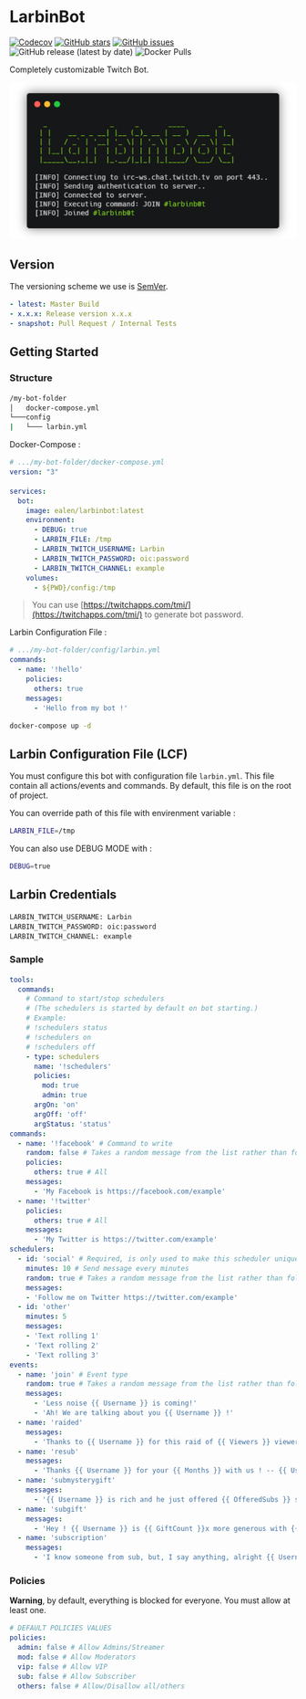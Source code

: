 # LarbinBot

[![Codecov](https://img.shields.io/codecov/c/github/ealenn/LarbinBot?style=for-the-badge&logo=codecov)](https://codecov.io/gh/Ealenn/LarbinBot)
[![GitHub stars](https://img.shields.io/github/stars/Ealenn/LarbinBot?style=for-the-badge&logo=github)](https://github.com/Ealenn/LarbinBot/stargazers)
[![GitHub issues](https://img.shields.io/github/issues/Ealenn/LarbinBot?style=for-the-badge&logo=github)](https://github.com/Ealenn/LarbinBot/issues)
![GitHub release (latest by date)](https://img.shields.io/github/v/release/ealenn/LarbinBot?style=for-the-badge)
![Docker Pulls](https://img.shields.io/docker/pulls/ealen/larbinbot?style=for-the-badge)

Completely customizable Twitch Bot. 

![](./docs/assets/images/larbinbot.png)

## Version

The versioning scheme we use is [SemVer](http://semver.org/).

``` yml
- latest: Master Build
- x.x.x: Release version x.x.x
- snapshot: Pull Request / Internal Tests
```

## Getting Started

### Structure

```bash
/my-bot-folder
│   docker-compose.yml
└───config  
|   └─── larbin.yml
```

Docker-Compose :
```yaml
# .../my-bot-folder/docker-compose.yml
version: "3"

services:
  bot:
    image: ealen/larbinbot:latest
    environment:
      - DEBUG: true
      - LARBIN_FILE: /tmp
      - LARBIN_TWITCH_USERNAME: Larbin
      - LARBIN_TWITCH_PASSWORD: oic:password
      - LARBIN_TWITCH_CHANNEL: example
    volumes:
      - ${PWD}/config:/tmp
```

> You can use [https://twitchapps.com/tmi/](https://twitchapps.com/tmi/) to generate bot password.

Larbin Configuration File :
```yml
# .../my-bot-folder/config/larbin.yml
commands:
  - name: '!hello'
    policies:
      others: true
    messages: 
      - 'Hello from my bot !'
```

```bash
docker-compose up -d
```

## Larbin Configuration File (LCF)

You must configure this bot with configuration file `larbin.yml`. 
This file contain all actions/events and commands. 
By default, this file is on the root of project.

You can override path of this file with envirenment variable :

``` bash
LARBIN_FILE=/tmp
```

You can also use DEBUG MODE with : 

``` bash
DEBUG=true
```

## Larbin Credentials

``` bash
LARBIN_TWITCH_USERNAME: Larbin
LARBIN_TWITCH_PASSWORD: oic:password
LARBIN_TWITCH_CHANNEL: example
```

### Sample

``` yaml
tools:
  commands:
    # Command to start/stop schedulers
    # (The schedulers is started by default on bot starting.)
    # Example:
    # !schedulers status
    # !schedulers on
    # !schedulers off
    - type: schedulers
      name: '!schedulers'
      policies:
        mod: true
        admin: true
      argOn: 'on'
      argOff: 'off'
      argStatus: 'status'
commands:
  - name: '!facebook' # Command to write 
    random: false # Takes a random message from the list rather than following the order of the list
    policies:
      others: true # All
    messages: 
      - 'My Facebook is https://facebook.com/example'
  - name: '!twitter'
    policies:
      others: true # All
    messages: 
      - 'My Twitter is https://twitter.com/example'
schedulers:
  - id: 'social' # Required, is only used to make this scheduler unique
    minutes: 10 # Send message every minutes
    random: true # Takes a random message from the list rather than following the order of the list 
    messages:
    - 'Follow me on Twitter https://twitter.com/example'
  - id: 'other'
    minutes: 5
    messages:
    - 'Text rolling 1'
    - 'Text rolling 2'
    - 'Text rolling 3'
events:
  - name: 'join' # Event type
    random: true # Takes a random message from the list rather than following the order of the list 
    messages:
      - 'Less noise {{ Username }} is coming!'
      - 'Ah! We are talking about you {{ Username }} !'
  - name: 'raided'
    messages: 
      - 'Thanks to {{ Username }} for this raid of {{ Viewers }} viewers !'
  - name: 'resub'
    messages: 
      - 'Thanks {{ Username }} for your {{ Months }} with us ! -- {{ Username }} say: {{ Message }}'
  - name: 'submysterygift'
    messages: 
      - '{{ Username }} is rich and he just offered {{ OfferedSubs }} subscription! Thank him in the chat! (with a total of {{ GiftCount }} subscription offered)'
  - name: 'subgift'
    messages: 
      - 'Hey ! {{ Username }} is {{ GiftCount }}x more generous with {{ RecipientUsername }} !'
  - name: 'subscription'
    messages: 
      - 'I know someone from sub, but, I say anything, alright {{ Username }} ?'
```

### Policies

**Warning**, by default, everything is blocked for everyone. You must allow at least one.

``` yaml
# DEFAULT POLICIES VALUES
policies:
  admin: false # Allow Admins/Streamer
  mod: false # Allow Moderators
  vip: false # Allow VIP
  sub: false # Allow Subscriber
  others: false # Allow/Disallow all/others
```
